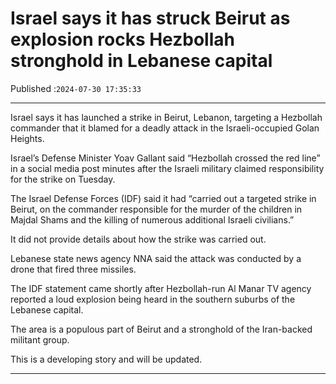 # Israel says it has struck Beirut as explosion rocks Hezbollah stronghold in Lebanese capital

Published :`2024-07-30 17:35:33`

---

Israel says it has launched a strike in Beirut, Lebanon, targeting a Hezbollah commander that it blamed for a deadly attack in the Israeli-occupied Golan Heights.

Israel’s Defense Minister Yoav Gallant said “Hezbollah crossed the red line” in a social media post minutes after the Israeli military claimed responsibility for the strike on Tuesday.

The Israel Defense Forces (IDF) said it had “carried out a targeted strike in Beirut, on the commander responsible for the murder of the children in Majdal Shams and the killing of numerous additional Israeli civilians.”

It did not provide details about how the strike was carried out.

Lebanese state news agency NNA said the attack was conducted by a drone that fired three missiles.

The IDF statement came shortly after Hezbollah-run Al Manar TV agency reported a loud explosion being heard in the southern suburbs of the Lebanese capital.

The area is a populous part of Beirut and a stronghold of the Iran-backed militant group.

This is a developing story and will be updated.

---

